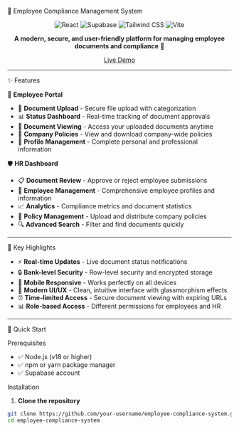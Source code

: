  🏢 Employee Compliance Management System

<div align="center">

![React](https://img.shields.io/badge/React-18.x-blue?style=for-the-badge&logo=react)
![Supabase](https://img.shields.io/badge/Supabase-3ECF8E?style=for-the-badge&logo=supabase&logoColor=white)
![Tailwind CSS](https://img.shields.io/badge/Tailwind_CSS-38B2AC?style=for-the-badge&logo=tailwind-css&logoColor=white)
![Vite](https://img.shields.io/badge/Vite-646CFF?style=for-the-badge&logo=vite&logoColor=white)

**A modern, secure, and user-friendly platform for managing employee documents and compliance** 🚀

[Live Demo](https://employee-compliance-system.vercel.app/) 

</div>

---

 ✨ Features

 👤 **Employee Portal**
- 📄 **Document Upload** - Secure file upload with categorization
- 📊 **Status Dashboard** - Real-time tracking of document approvals
- 👀 **Document Viewing** - Access your uploaded documents anytime
- 🏢 **Company Policies** - View and download company-wide policies
- 👤 **Profile Management** - Complete personal and professional information

 🛡️ **HR Dashboard**
- 📋 **Document Review** - Approve or reject employee submissions
- 👥 **Employee Management** - Comprehensive employee profiles and information
- 📈 **Analytics** - Compliance metrics and document statistics
- 📑 **Policy Management** - Upload and distribute company policies
- 🔍 **Advanced Search** - Filter and find documents quickly

---

 🎯 Key Highlights

- ⚡ **Real-time Updates** - Live document status notifications
- 🔒 **Bank-level Security** - Row-level security and encrypted storage
- 📱 **Mobile Responsive** - Works perfectly on all devices
- 🎨 **Modern UI/UX** - Clean, intuitive interface with glassmorphism effects
- ⏰ **Time-limited Access** - Secure document viewing with expiring URLs
- 📊 **Role-based Access** - Different permissions for employees and HR

---

 🚀 Quick Start

 Prerequisites

- ✅ Node.js (v18 or higher)
- ✅ npm or yarn package manager
- ✅ Supabase account

 Installation

1. **Clone the repository**

```bash
git clone https://github.com/your-username/employee-compliance-system.git
cd employee-compliance-system
